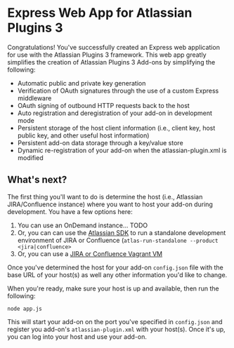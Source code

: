 # Express Web App for Atlassian Plugins 3

Congratulations! You've successfully created an Express web application for use with the Atlassian Plugins 3 framework. This web app greatly simplifies the creation of Atlassian Plugins 3 Add-ons by simplifying the following:

* Automatic public and private key generation
* Verification of OAuth signatures through the use of a custom Express middleware
* OAuth signing of outbound HTTP requests back to the host
* Auto registration and deregistration of your add-on in development mode
* Persistent storage of the host client information (i.e., client key, host public key, and other useful host information)
* Persistent add-on data storage through a key/value store
* Dynamic re-registration of your add-on when the atlassian-plugin.xml is modified

## What's next?

The first thing you'll want to do is determine the host (i.e., Atlassian JIRA/Confluence instance) where you want to host your add-on during development. You have a few options here:

1. You can use an OnDemand instance... TODO
2. Or, you can can use the [Atlassian SDK](developer.atlassian.com) to run a standalone development environment of JIRA or Confluence (`atlas-run-standalone --product <jira|confluence>`
3. Or, you can use a [JIRA or Confluence Vagrant VM](https://bitbucket.org/rmanalan/p3-dev-env-vagrant)

Once you've determined the host for your add-on `config.json` file with the base URL of your host(s) as well any other information you'd like to change.

When you're ready, make sure your host is up and available, then run the following:

    node app.js

This will start your add-on on the port you've specified in `config.json` and register you add-on's `atlassian-plugin.xml` with your host(s). Once it's up, you can log into your host and use your add-on.